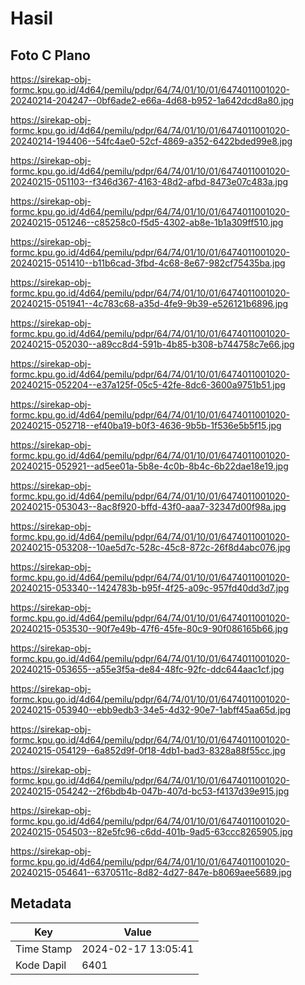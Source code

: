 # Hasil

## Foto C Plano

https://sirekap-obj-formc.kpu.go.id/4d64/pemilu/pdpr/64/74/01/10/01/6474011001020-20240214-204247--0bf6ade2-e66a-4d68-b952-1a642dcd8a80.jpg

https://sirekap-obj-formc.kpu.go.id/4d64/pemilu/pdpr/64/74/01/10/01/6474011001020-20240214-194406--54fc4ae0-52cf-4869-a352-6422bded99e8.jpg

https://sirekap-obj-formc.kpu.go.id/4d64/pemilu/pdpr/64/74/01/10/01/6474011001020-20240215-051103--f346d367-4163-48d2-afbd-8473e07c483a.jpg

https://sirekap-obj-formc.kpu.go.id/4d64/pemilu/pdpr/64/74/01/10/01/6474011001020-20240215-051246--c85258c0-f5d5-4302-ab8e-1b1a309ff510.jpg

https://sirekap-obj-formc.kpu.go.id/4d64/pemilu/pdpr/64/74/01/10/01/6474011001020-20240215-051410--b11b6cad-3fbd-4c68-8e67-982cf75435ba.jpg

https://sirekap-obj-formc.kpu.go.id/4d64/pemilu/pdpr/64/74/01/10/01/6474011001020-20240215-051941--4c783c68-a35d-4fe9-9b39-e526121b6896.jpg

https://sirekap-obj-formc.kpu.go.id/4d64/pemilu/pdpr/64/74/01/10/01/6474011001020-20240215-052030--a89cc8d4-591b-4b85-b308-b744758c7e66.jpg

https://sirekap-obj-formc.kpu.go.id/4d64/pemilu/pdpr/64/74/01/10/01/6474011001020-20240215-052204--e37a125f-05c5-42fe-8dc6-3600a9751b51.jpg

https://sirekap-obj-formc.kpu.go.id/4d64/pemilu/pdpr/64/74/01/10/01/6474011001020-20240215-052718--ef40ba19-b0f3-4636-9b5b-1f536e5b5f15.jpg

https://sirekap-obj-formc.kpu.go.id/4d64/pemilu/pdpr/64/74/01/10/01/6474011001020-20240215-052921--ad5ee01a-5b8e-4c0b-8b4c-6b22dae18e19.jpg

https://sirekap-obj-formc.kpu.go.id/4d64/pemilu/pdpr/64/74/01/10/01/6474011001020-20240215-053043--8ac8f920-bffd-43f0-aaa7-32347d00f98a.jpg

https://sirekap-obj-formc.kpu.go.id/4d64/pemilu/pdpr/64/74/01/10/01/6474011001020-20240215-053208--10ae5d7c-528c-45c8-872c-26f8d4abc076.jpg

https://sirekap-obj-formc.kpu.go.id/4d64/pemilu/pdpr/64/74/01/10/01/6474011001020-20240215-053340--1424783b-b95f-4f25-a09c-957fd40dd3d7.jpg

https://sirekap-obj-formc.kpu.go.id/4d64/pemilu/pdpr/64/74/01/10/01/6474011001020-20240215-053530--90f7e49b-47f6-45fe-80c9-90f086165b66.jpg

https://sirekap-obj-formc.kpu.go.id/4d64/pemilu/pdpr/64/74/01/10/01/6474011001020-20240215-053655--a55e3f5a-de84-48fc-92fc-ddc644aac1cf.jpg

https://sirekap-obj-formc.kpu.go.id/4d64/pemilu/pdpr/64/74/01/10/01/6474011001020-20240215-053940--ebb9edb3-34e5-4d32-90e7-1abff45aa65d.jpg

https://sirekap-obj-formc.kpu.go.id/4d64/pemilu/pdpr/64/74/01/10/01/6474011001020-20240215-054129--6a852d9f-0f18-4db1-bad3-8328a88f55cc.jpg

https://sirekap-obj-formc.kpu.go.id/4d64/pemilu/pdpr/64/74/01/10/01/6474011001020-20240215-054242--2f6bdb4b-047b-407d-bc53-f4137d39e915.jpg

https://sirekap-obj-formc.kpu.go.id/4d64/pemilu/pdpr/64/74/01/10/01/6474011001020-20240215-054503--82e5fc96-c6dd-401b-9ad5-63ccc8265905.jpg

https://sirekap-obj-formc.kpu.go.id/4d64/pemilu/pdpr/64/74/01/10/01/6474011001020-20240215-054641--6370511c-8d82-4d27-847e-b8069aee5689.jpg


## Metadata

| Key        | Value               |
| ---------- | ------------------- |
| Time Stamp | 2024-02-17 13:05:41 |
| Kode Dapil | 6401                |



